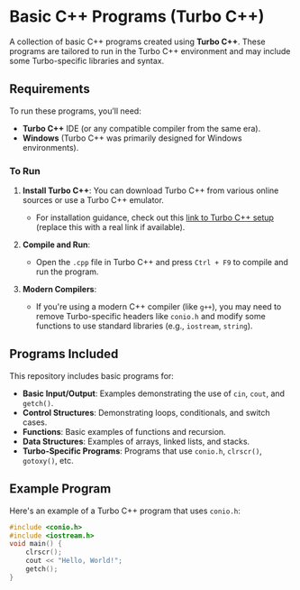 # Basic C++ Programs (Turbo C++)
A collection of basic C++ programs created using **Turbo C++**. These programs are tailored to run in the Turbo C++ environment and may include some Turbo-specific libraries and syntax.
## Requirements

To run these programs, you’ll need:

- **Turbo C++** IDE (or any compatible compiler from the same era).
- **Windows** (Turbo C++ was primarily designed for Windows environments).
### To Run

1. **Install Turbo C++**: You can download Turbo C++ from various online sources or use a Turbo C++ emulator.
   - For installation guidance, check out this [link to Turbo C++ setup](#) (replace this with a real link if available).
   
2. **Compile and Run**:
   - Open the `.cpp` file in Turbo C++ and press `Ctrl + F9` to compile and run the program.

3. **Modern Compilers**:
   - If you're using a modern C++ compiler (like `g++`), you may need to remove Turbo-specific headers like `conio.h` and modify some functions to use standard libraries (e.g., `iostream`, `string`).

## Programs Included

This repository includes basic programs for:

- **Basic Input/Output**: Examples demonstrating the use of `cin`, `cout`, and `getch()`.
- **Control Structures**: Demonstrating loops, conditionals, and switch cases.
- **Functions**: Basic examples of functions and recursion.
- **Data Structures**: Examples of arrays, linked lists, and stacks.
- **Turbo-Specific Programs**: Programs that use `conio.h`, `clrscr()`, `gotoxy()`, etc.

## Example Program

Here's an example of a Turbo C++ program that uses `conio.h`:

```cpp
#include <conio.h>
#include <iostream.h>
void main() {
    clrscr();
    cout << "Hello, World!";
    getch();
}
